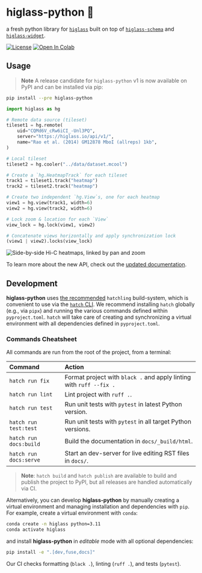 # higlass-python 🔎

a fresh python library for [`higlass`](https://github.com/higlass/higlass) built 
on top of [`higlass-schema`](https://github.com/higlass/higlass-schema) and
[`higlass-widget`](https://github.com/higlass/higlass-widget).

[![License](https://img.shields.io/pypi/l/higlass-python.svg?color=green)](https://github.com/higlass/higlass-python/raw/main/LICENSE)
[![Open In Colab](https://colab.research.google.com/assets/colab-badge.svg)](https://colab.research.google.com/github/higlass/higlass-python/blob/main/examples/Examples.ipynb)

## Usage

> **Note** A release candidate for `higlass-python` v1 is now available on 
> PyPI and can be installed via pip:

```sh
pip install --pre higlass-python
```

```python
import higlass as hg

# Remote data source (tileset)
tileset1 = hg.remote(
    uid="CQMd6V_cRw6iCI_-Unl3PQ",
    server="https://higlass.io/api/v1/",
    name="Rao et al. (2014) GM12878 MboI (allreps) 1kb",
)

# Local tileset
tileset2 = hg.cooler("../data/dataset.mcool")

# Create a `hg.HeatmapTrack` for each tileset
track1 = tileset1.track("heatmap")
track2 = tileset2.track("heatmap")

# Create two independent `hg.View`s, one for each heatmap
view1 = hg.view(track1, width=6)
view2 = hg.view(track2, width=6)

# Lock zoom & location for each `View`
view_lock = hg.lock(view1, view2)

# Concatenate views horizontally and apply synchronization lock
(view1 | view2).locks(view_lock)
```

![Side-by-side Hi-C heatmaps, linked by pan and zoom](https://user-images.githubusercontent.com/24403730/159050305-e6a48f03-fba1-4ff7-8eee-2e9c5c40ef88.gif)


To learn more about the new API, check out the [updated documentation](https://higlass.io/higlass-python).

## Development

**higlass-python** uses [the recommended](https://packaging.python.org/en/latest/flow/#) `hatchling` build-system,
which is convenient to use via the [`hatch` CLI](https://hatch.pypa.io/latest/). We recommend installing `hatch` 
globally (e.g., via `pipx`) and running the various commands defined within `pyproject.toml`. `hatch` will take care
of creating and synchronizing a virtual environment with all dependencies defined in `pyproject.toml`.

### Commands Cheatsheet

All commands are run from the root of the project, from a terminal:

| Command                | Action                                                              |
| :--------------------- | :------------------------------------------------------------------ |
| `hatch run fix`        | Format project with `black .` and apply linting with `ruff --fix .` |
| `hatch run lint`       | Lint project with `ruff .`.                                         |
| `hatch run test`       | Run unit tests with `pytest` in latest Python version.              |
| `hatch run test:test`  | Run unit tests with `pytest` in all target Python versions.         |
| `hatch run docs:build` | Build the documentation in `docs/_build/html`.                      |
| `hatch run docs:serve` | Start an dev-server for live editing RST files in `docs/`.          |

> **Note**: `hatch build` and `hatch publish` are available to build and publish the project to
PyPI, but all releases are handled automatically via CI.

Alternatively, you can develop **higlass-python** by manually creating a virtual environment and
managing installation and dependencies with `pip`. For example, create a virtual environment 
with `conda`:

```bash
conda create -n higlass python=3.11
conda activate higlass
```

and install **higlass-python** in _editable_ mode with all optional dependencies:

```bash
pip install -e ".[dev,fuse,docs]"
```

Our CI checks formatting (`black .`), linting (`ruff .`), and tests (`pytest`).
